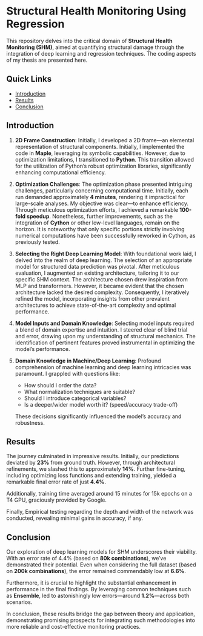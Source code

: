 
# Structural Health Monitoring Using Regression

This repository delves into the critical domain of  **Structural Health Monitoring (SHM)**, aimed at quantifying structural damage through the integration of deep learning and regression techniques. The coding aspects of my thesis are presented here.

## Quick Links

- [Introduction](#introduction)
- [Results](#results)
- [Conclusion](#conclusion)

## Introduction
1.  **2D Frame Construction**: Initially, I developed a 2D frame—an elemental representation of structural components. Initially, I implemented the code in  **Maple**, leveraging its symbolic capabilities. However, due to optimization limitations, I transitioned to  **Python**. This transition allowed for the utilization of Python’s robust optimization libraries, significantly enhancing computational efficiency.
    
2.  **Optimization Challenges**: The optimization phase presented intriguing challenges, particularly concerning computational time. Initially, each run demanded approximately **4 minutes**, rendering it impractical for large-scale analyses. My objective was clear—to enhance efficiency. Through meticulous optimization efforts, I achieved a remarkable  **100-fold speedup**. Nonetheless, further improvements, such as the integration of **Cython** or other low-level languages, remain on the horizon. It is noteworthy that only specific portions strictly involving numerical computations have been successfully reworked in Cython, as previously tested.
    
3.  **Selecting the Right Deep Learning Model**: With foundational work laid, I delved into the realm of deep learning. The selection of an appropriate model for structured data prediction was pivotal. After meticulous evaluation, I augmented an existing architecture, tailoring it to our specific SHM context. The architecture chosen drew inspiration from MLP and transformers. However, it became evident that the chosen architecture lacked the desired complexity. Consequently, I iteratively refined the model, incorporating insights from other prevalent architectures to achieve state-of-the-art complexity and optimal performance.
    
4.  **Model Inputs and Domain Knowledge**: Selecting model inputs required a blend of domain expertise and intuition. I steered clear of blind trial and error, drawing upon my understanding of structural mechanics. The identification of pertinent features proved instrumental in optimizing the model’s performance.
    
5.  **Domain Knowledge in Machine/Deep Learning**: Profound comprehension of machine learning and deep learning intricacies was paramount. I grappled with questions like:
    
    -   How should I order the data?
    -   What normalization techniques are suitable?
    -   Should I introduce categorical variables?
    -   Is a deeper/wider model worth it? (speed/accuracy trade-off)
    
    These decisions significantly influenced the model’s accuracy and robustness.

## Results

The journey culminated in impressive results. Initially, our predictions deviated by  **23%**  from ground truth. However, through architectural refinements, we slashed this to approximately  **14%**. Further fine-tuning, including optimizing loss functions and extending training, yielded a remarkable final error rate of just  **4.4%**.

Additionally, training time averaged around 15 minutes for 15k epochs on a T4 GPU, graciously provided by Google.

Finally, Empirical testing regarding the depth and width of the network was conducted, revealing minimal gains in accuracy, if any.

## Conclusion

Our exploration of deep learning models for SHM underscores their viability. With an error rate of 4.4% (based on  **80k combinations**), we’ve demonstrated their potential. Even when considering the full dataset (based on  **200k combinations**), the error remained commendably low at  **6.6%**. 

Furthermore, it is crucial to highlight the substantial enhancement in performance in the final findings. By leveraging common techniques such as **Ensemble**, led to astonishingly low errors—around  **1.2%**—across both scenarios.

In conclusion, these results bridge the gap between theory and application, demonstrating promising prospects for integrating such methodologies into more reliable and cost-effective monitoring practices.